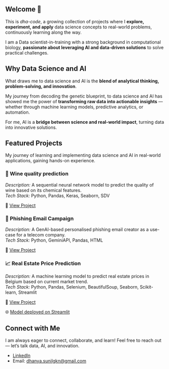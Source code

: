 ## Welcome 👋

This is *dha-code*, a growing collection of projects where I **explore, experiment, and apply** data science concepts to real-world problems, continuously learning along the way.

I am a Data scientist-in-training with a strong background in computational biology, **passionate about leveraging AI and data-driven solutions** to solve practical challenges. </br>

## Why Data Science and AI

What draws me to data science and AI is the **blend of analytical thinking, problem-solving, and innovation**.

My journey from decoding the genetic blueprint, to data science and AI has showed me the power of **transforming raw data into actionable insights** — whether through machine learning models, predictive analytics, or automation.

For me, AI is a **bridge between science and real-world impact**, turning data into innovative solutions.

## Featured Projects

My journey of learning and implementing data science and AI in real-world applications, gaining hands-on experience.

### 🍷 Wine quality prediction
*Description:* A sequential neural network model to predict the quality of wine based on its chemical features.  
*Tech Stack:* Python, Pandas, Keras, Seaborn, SDV


🔗 [View Project](https://github.com/dha-code/Wine_quality_prediction)


### 📧 Phishing Email Campaign
*Description:* A GenAI-based personalised phishing email creator as a use-case for a telecom company.</br>
*Tech Stack:* Python, GeminiAPI, Pandas, HTML

🔗 [View Project](https://github.com/dha-code/Proximus_Phishing_Email_Campaign)


### 📈 Real Estate Price Prediction
*Description:* A machine learning model to predict real estate prices in Belgium based on current market trend.  
*Tech Stack:* Python, Pandas, Selenium, BeautifulSoup, Seaborn, Scikit-learn, Streamlit

🔗 [View Project](https://github.com/dha-code/Real-estate-price-prediction)


🌐 [Model deployed on Streamlit](https://github.com/dha-code/Streamlit_Price_Prediction_Model)


## Connect with Me

I am always eager to connect, collaborate, and learn! Feel free to reach out — let’s talk data, AI, and innovation.

- [LinkedIn](https://www.linkedin.com/in/dhanyasunil/)
- Email: dhanya.sunilgkn@gmail.com
